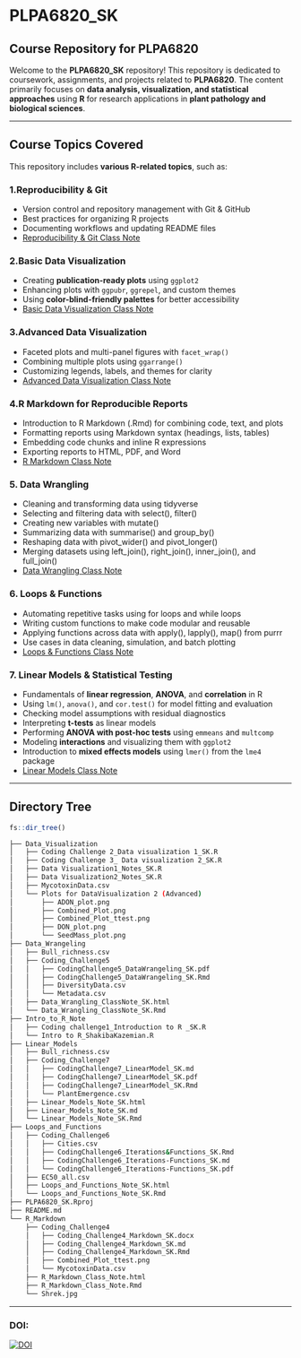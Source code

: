 # **PLPA6820_SK**
## **Course Repository for PLPA6820**

Welcome to the **PLPA6820_SK** repository! This repository is dedicated to coursework, assignments, and projects related to **PLPA6820**. The content primarily focuses on **data analysis, visualization, and statistical approaches** using **R** for research applications in **plant pathology and biological sciences**.

---

## **Course Topics Covered**
This repository includes **various R-related topics**, such as:


### **1.Reproducibility & Git**
- Version control and repository management with Git & GitHub
- Best practices for organizing R projects
- Documenting workflows and updating README files
- [Reproducibility & Git Class Note](Intro_to_R_Note/Intro%20to%20R_ShakibaKazemian.R)

### **2.Basic Data Visualization**
- Creating **publication-ready plots** using `ggplot2`
- Enhancing plots with `ggpubr`, `ggrepel`, and custom themes
- Using **color-blind-friendly palettes** for better accessibility
- [Basic Data Visualization Class Note](Data_Visualization/Data%20Visualization1_Notes_SK.R)

### **3.Advanced Data Visualization**
- Faceted plots and multi-panel figures with `facet_wrap()`
- Combining multiple plots using `ggarrange()`
- Customizing legends, labels, and themes for clarity
- [Advanced Data Visualization Class Note](Data_Visualization/Data%20Visualization2_Notes_SK.R)

### **4.R Markdown for Reproducible Reports**
- Introduction to R Markdown (.Rmd) for combining code, text, and plots
- Formatting reports using Markdown syntax (headings, lists, tables)
- Embedding code chunks and inline R expressions
- Exporting reports to HTML, PDF, and Word
- [R Markdown Class Note](R_Markdown/R_Markdown_Class_Note.Rmd)

### **5. Data Wrangling**
- Cleaning and transforming data using tidyverse
- Selecting and filtering data with select(), filter()
- Creating new variables with mutate()
- Summarizing data with summarise() and group_by()
- Reshaping data with pivot_wider() and pivot_longer()
- Merging datasets using left_join(), right_join(), inner_join(), and full_join()
- [Data Wrangling Class Note](Data_Wrangeling/Data_Wrangling_ClassNote_SK.Rmd)

### **6. Loops & Functions**
- Automating repetitive tasks using for loops and while loops
- Writing custom functions to make code modular and reusable
- Applying functions across data with apply(), lapply(), map() from purrr
- Use cases in data cleaning, simulation, and batch plotting
- [Loops & Functions Class Note](Loops_and_Functions/Loops_and_Functions_Note_SK.Rmd)

### **7. Linear Models & Statistical Testing**
- Fundamentals of **linear regression**, **ANOVA**, and **correlation** in R  
- Using `lm()`, `anova()`, and `cor.test()` for model fitting and evaluation  
- Checking model assumptions with residual diagnostics  
- Interpreting **t-tests** as linear models  
- Performing **ANOVA with post-hoc tests** using `emmeans` and `multcomp`  
- Modeling **interactions** and visualizing them with `ggplot2`  
- Introduction to **mixed effects models** using `lmer()` from the `lme4` package  
- [Linear Models Class Note](Linear_Models/Linear_Models_Note_SK.Rmd)

---
## **Directory Tree**

```r
fs::dir_tree()
```

```bash
├── Data_Visualization
│   ├── Coding Challenge 2_Data visualization 1_SK.R
│   ├── Coding Challenge 3_ Data visualization 2_SK.R
│   ├── Data Visualization1_Notes_SK.R
│   ├── Data Visualization2_Notes_SK.R
│   ├── MycotoxinData.csv
│   └── Plots for DataVisualization 2 (Advanced)
│       ├── ADON_plot.png
│       ├── Combined_Plot.png
│       ├── Combined_Plot_ttest.png
│       ├── DON_plot.png
│       └── SeedMass_plot.png
├── Data_Wrangeling
│   ├── Bull_richness.csv
│   ├── Coding_Challenge5
│   │   ├── CodingChallenge5_DataWrangeling_SK.pdf
│   │   ├── CodingChallenge5_DataWrangeling_SK.Rmd
│   │   ├── DiversityData.csv
│   │   └── Metadata.csv
│   ├── Data_Wrangling_ClassNote_SK.html
│   └── Data_Wrangling_ClassNote_SK.Rmd
├── Intro_to_R_Note
│   ├── Coding challenge1_Introduction to R _SK.R
│   └── Intro to R_ShakibaKazemian.R
├── Linear_Models
│   ├── Bull_richness.csv
│   ├── Coding_Challenge7
│   │   ├── CodingChallenge7_LinearModel_SK.md
│   │   ├── CodingChallenge7_LinearModel_SK.pdf
│   │   ├── CodingChallenge7_LinearModel_SK.Rmd
│   │   └── PlantEmergence.csv
│   ├── Linear_Models_Note_SK.html
│   ├── Linear_Models_Note_SK.md
│   └── Linear_Models_Note_SK.Rmd
├── Loops_and_Functions
│   ├── Coding_Challenge6
│   │   ├── Cities.csv
│   │   ├── CodingChallenge6_Iterations&Functions_SK.Rmd
│   │   ├── CodingChallenge6_Iterations-Functions_SK.md
│   │   └── CodingChallenge6_Iterations-Functions_SK.pdf
│   ├── EC50_all.csv
│   ├── Loops_and_Functions_Note_SK.html
│   └── Loops_and_Functions_Note_SK.Rmd
├── PLPA6820_SK.Rproj
├── README.md
└── R_Markdown
    ├── Coding_Challenge4
    │   ├── Coding_Challenge4_Markdown_SK.docx
    │   ├── Coding_Challenge4_Markdown_SK.md
    │   ├── Coding_Challenge4_Markdown_SK.Rmd
    │   ├── Combined_Plot_ttest.png
    │   └── MycotoxinData.csv
    ├── R_Markdown_Class_Note.html
    ├── R_Markdown_Class_Note.Rmd
    └── Shrek.jpg
```

---
### DOI:
[![DOI](https://zenodo.org/badge/DOI/10.5281/zenodo.14933733.svg)](https://doi.org/10.5281/zenodo.14933733)
